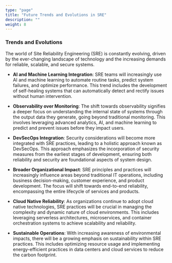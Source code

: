 ```yaml
---
type: "page"
title: "Future Trends and Evolutions in SRE"
description: ""
weight: 8
---
```


### Trends and Evolutions

The world of Site Reliability Engineering (SRE) is constantly evolving, driven by the ever-changing landscape of technology and the increasing demands for reliable, scalable, and secure systems.

- **AI and Machine Learning Integration**: SRE teams will increasingly use AI and machine learning to automate routine tasks, predict system failures, and optimize performance. This trend includes the development of self-healing systems that can automatically detect and rectify issues without human intervention.

- **Observability over Monitoring**: The shift towards observability signifies a deeper focus on understanding the internal state of systems through the output data they generate, going beyond traditional monitoring. This involves leveraging advanced analytics, AI, and machine learning to predict and prevent issues before they impact users.

- **DevSecOps Integration**: Security considerations will become more integrated with SRE practices, leading to a holistic approach known as DevSecOps. This approach emphasizes the incorporation of security measures from the earliest stages of development, ensuring both reliability and security are foundational aspects of system design.

- **Broader Organizational Impact**: SRE principles and practices will increasingly influence areas beyond traditional IT operations, including business decision-making, customer experience, and product development. The focus will shift towards end-to-end reliability, encompassing the entire lifecycle of services and products.

- **Cloud Native Reliability**: As organizations continue to adopt cloud native technologies, SRE practices will be crucial in managing the complexity and dynamic nature of cloud environments. This includes leveraging serverless architectures, microservices, and container orchestration systems to achieve scalability and reliability.

- **Sustainable Operations**: With increasing awareness of environmental impacts, there will be a growing emphasis on sustainability within SRE practices. This includes optimizing resource usage and implementing energy-efficient practices in data centers and cloud services to reduce the carbon footprint.
